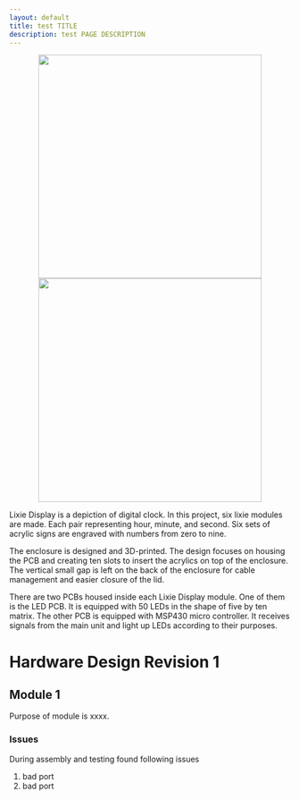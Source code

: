 ```yaml
---
layout: default
title: test TITLE
description: test PAGE DESCRIPTION
---
```


<p align="center">
  <img src="{{site.baseurl}}/assets/images/3digitdisplay.png" width="400" />
  <img src="{{site.baseurl}}/assets/images/5digitdisplay.png" width="400" /> 
</p>

Lixie Display is a depiction of digital clock. In this project, six lixie modules are made. Each pair representing hour, minute, and second. Six sets of acrylic signs are engraved with numbers from zero to nine. 

The enclosure is designed and 3D-printed. The design focuses on housing the PCB and creating ten slots to insert the acrylics on top of the enclosure. The vertical small gap is left on the back of the enclosure for cable management and easier closure of the lid. 

There are two PCBs housed inside each Lixie Display module. One of them is the LED PCB. It is equipped with 50 LEDs in the shape of five by ten matrix. The other PCB is equipped with MSP430 micro controller. It receives signals from the main unit and light up LEDs according to their purposes. 


# Hardware Design Revision 1

## Module 1
Purpose of module is xxxx. 
### Issues
During assembly and testing found following issues

1. bad port
1. bad port
